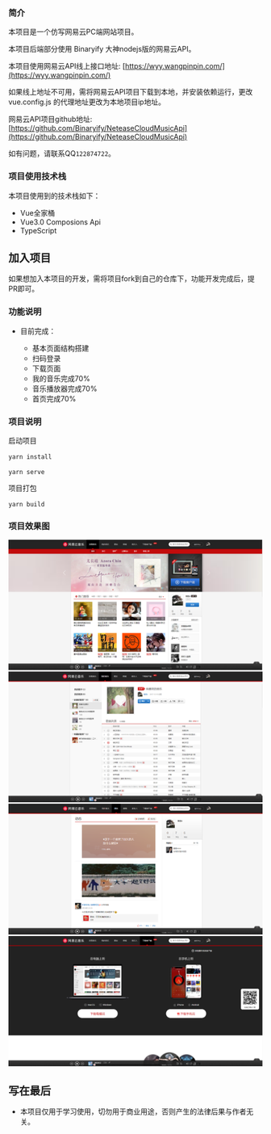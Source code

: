 ### 简介

本项目是一个仿写网易云PC端网站项目。

本项目后端部分使用 Binaryify 大神nodejs版的网易云API。

本项目使用网易云API线上接口地址: [https://wyy.wangpinpin.com/](https://wyy.wangpinpin.com/)

如果线上地址不可用，需将网易云API项目下载到本地，并安装依赖运行，更改 vue.config.js 的代理地址更改为本地项目ip地址。

网易云API项目github地址: [https://github.com/Binaryify/NeteaseCloudMusicApi](https://github.com/Binaryify/NeteaseCloudMusicApi)

如有问题，请联系QQ``122874722``。

### 项目使用技术栈

本项目使用到的技术栈如下：
* Vue全家桶
* Vue3.0 Composions Api
* TypeScript

## 加入项目

如果想加入本项目的开发，需将项目fork到自己的仓库下，功能开发完成后，提PR即可。
  
### 功能说明

* 目前完成：

	* 基本页面结构搭建
	* 扫码登录
	* 下载页面
	* 我的音乐完成70%
	* 音乐播放器完成70%
	* 首页完成70%
### 项目说明

启动项目

```
yarn install
```

```
yarn serve
```

项目打包

```
yarn build
```

### 项目效果图

![](./src/assets/design-sketch/home.png)
![](./src/assets/design-sketch/my-music.png)
![](./src/assets/design-sketch/friend.png)
![](./src/assets/design-sketch/download.png)
## 写在最后

* 本项目仅用于学习使用，切勿用于商业用途，否则产生的法律后果与作者无关。
